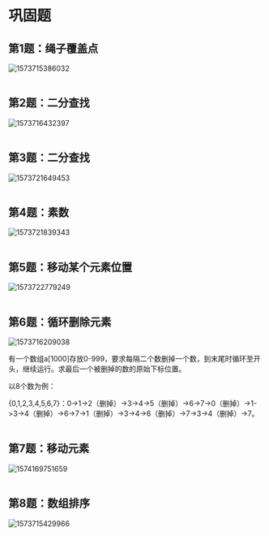 # 巩固题

## 第1题：绳子覆盖点

![1573715386032](https://iamgs.oss-cn-shanghai.aliyuncs.com/Images/1573715386032.png)

```java

```

## 第2题：二分查找

![1573716432397](https://iamgs.oss-cn-shanghai.aliyuncs.com/Images/1573716432397.png)

```java

```



## 第3题：二分查找

![1573721649453](https://iamgs.oss-cn-shanghai.aliyuncs.com/Images/1573721649453.png)

```java

```



## 第4题：素数

![1573721839343](https://iamgs.oss-cn-shanghai.aliyuncs.com/Images/1573721839343.png)

```java

```

## 第5题：移动某个元素位置

![1573722779249](https://iamgs.oss-cn-shanghai.aliyuncs.com/Images/1573722779249.png)

```java

```

## 第6题：循环删除元素

![1573716209038](https://iamgs.oss-cn-shanghai.aliyuncs.com/Images/1573716209038.png)

有一个数组a[1000]存放0-999，要求每隔二个数删掉一个数，到末尾时循环至开头，继续运行。求最后一个被删掉的数的原始下标位置。

以8个数为例：

{0,1,2,3,4,5,6,7}：0->1->2（删掉）->3->4->5（删掉）->6->7->0（删掉）->1->3->4（删掉）->6->7->1（删掉）->3->4->6（删掉）->7->3->4（删掉）->7。

```java

```



## 第7题：移动元素

![1574169751659](https://iamgs.oss-cn-shanghai.aliyuncs.com/Images/1574169751659.png)

```java

```



## 第8题：数组排序

![1573715429966](https://iamgs.oss-cn-shanghai.aliyuncs.com/Images/1573715429966.png)



